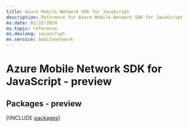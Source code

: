 ```yaml
---
title: Azure Mobile Network SDK for JavaScript
description: Reference for Azure Mobile Network SDK for JavaScript
ms.date: 01/22/2024
ms.topic: reference
ms.devlang: javascript
ms.service: mobilenetwork
---
```

# Azure Mobile Network SDK for JavaScript - preview
## Packages - preview
[!INCLUDE [packages](mobile-network-index.md)]